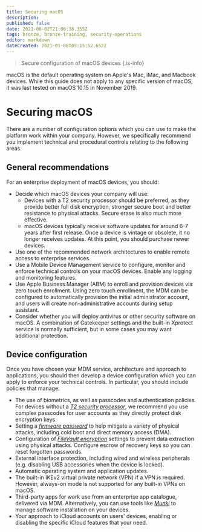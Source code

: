 ```yaml
---
title: Securing macOS
description: 
published: false
date: 2021-06-02T21:06:38.355Z
tags: bronze, bronze-training, security-operations
editor: markdown
dateCreated: 2021-01-08T05:15:52.652Z
---
```


> Secure configuration of macOS devices
{.is-info}

macOS is the default operating system on Apple's Mac, iMac, and Macbook devices. While this guide does not apply to any specific version of macOS, it was last tested on macOS 10.15 in November 2019.

# Securing macOS

There are a number of configuration options which you can use to make the platform work within your company. However, we specifically recommend you implement technical and procedural controls relating to the following areas.

## General recommendations

For an enterprise deployment of macOS devices, you should:

-   Decide which macOS devices your company will use:
    -   Devices with a T2 security processor should be preferred, as they provide better full disk encryption, stronger secure boot and better resistance to physical attacks. Secure erase is also much more effective.
    -   macOS devices typically receive software updates for around 6-7 years after first release. Once a device is vintage or obsolete, it no longer receives updates. At this point, you should purchase newer devices.
-   Use one of the recommended network architectures to enable remote access to enterprise services.
-   Use a Mobile Device Management service to configure, monitor and enforce technical controls on your macOS devices. Enable any logging and monitoring features.
-   Use Apple Business Manager (ABM) to enroll and provision devices via zero touch enrollment. Using zero touch enrollment, the MDM can be configured to automatically provision the initial administrator account, and users will create non-administrative accounts during setup assistant.
-   Consider whether you will deploy antivirus or other security software on macOS. A combination of Gatekeeper settings and the built-in Xprotect service is normally sufficient, but in some cases you may want additional protection.

## Device configuration

Once you have chosen your MDM service, architecture and approach to applications, you should then develop a device configuration which you can apply to enforce your technical controls. In particular, you should include policies that manage:

-   The use of biometrics, as well as passcodes and authentication policies. For devices without a [_T2 security processor_](https://support.apple.com/en-gb/HT208862), we recommend you use complex passcodes for user accounts as they directly protect disk encryption keys.
-   Setting a [_firmware password_](https://support.apple.com/en-us/HT204455) to help mitigate a variety of physical attacks, including cold boot and direct memory access (DMA).
-   Configuration of [_FileVault encryption_](https://support.apple.com/en-gb/HT204837) settings to prevent data extraction using physical attacks. Configure escrow of recovery keys so you can reset forgotten passwords.
-   External interface protection, including wired and wireless peripherals (e.g. disabling USB accessories when the device is locked).
-   Automatic operating system and application updates.
-   The built-in IKEv2 virtual private network (VPN) if a VPN is required. However, always-on mode is not supported for any built-in VPNs on macOS.
-   Third-party apps for work use from an enterprise app catalogue, delivered via MDM. Alternatively, you can use tools like [_Munki_](https://github.com/munki/munki) to manage software installation on your devices.
-   Your approach to iCloud accounts on users' devices, enabling or disabling the specific iCloud features that your need.